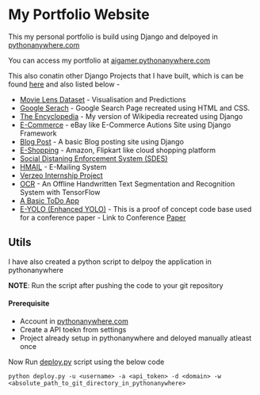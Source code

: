 # My Portfolio Website

This my personal portfolio is build using Django and delpoyed in [pythonanywhere.com](https://www.pythonanywhere.com/)

You can access my portfolio at [aigamer.pythonanywhere.com](https://aigamer.pythonanywhere.com/)

This also conatin other Django Projects that I have built, which is can be found [here](https://aigamer.pythonanywhere.com/#projects) and also listed below - 

- [Movie Lens Dataset](https://aigamer28100.github.io/Movie-Lens-Dataset-Visualization-and-Prediction/)  - Visualisation and Predictions
- [Google Serach](https://aigamer28100.github.io/Google-Search/) - Google Search Page recreated using HTML and CSS.
- [The Encyclopedia](https://aigamer.pythonanywhere.com/encyclopedia/) - My version of Wikipedia recreated using Django
- [E-Commerce](https://aigamer.pythonanywhere.com/auctions/) - eBay like E-Commerce Autions Site using Django Framework
- [Blog Post](https://aigamer.pythonanywhere.com/blog/) - A basic Blog posting site using Django
- [E-Shopping](https://aigamer.pythonanywhere.com/ecart/) - Amazon, Flipkart like cloud shopping platform
- [Social Distaning Enforcement System (SDES)](https://github.com/AIGamer28100/Social-Distance-Detection-using-OpenCV)
- [HMAIL](https://aigamer.pythonanywhere.com/hmail/) - E-Mailing System
- [Verzeo Internship Project](https://github.com/AIGamer28100/Verzeo-Internship)
- [OCR](https://github.com/AIGamer28100/Design-Project-II) - An Offline Handwritten Text Segmentation and Recognition System with TensorFlow
- [A Basic ToDo App](https://aigamer.pythonanywhere.com/todo/)
- [E-YOLO (Enhanced YOLO)](https://github.com/HariHaran-S-HITS/E-YOLO) - This is a proof of concept code base used for a conference paper - Link to Conference [Paper](https://ieeexplore.ieee.org/document/9885410)



## Utils

I have also created a python script to delpoy the application in pythonanywhere

**NOTE**: Run the script after pushing the code to your git repository 

#### Prerequisite

- Account in [pythonanywhere.com](https://www.pythonanywhere.com)
- Create a API toekn from settings
- Project already setup in pythonanywhere and deloyed manually atleast once

Now Run [deploy.py](deploy.py) script using the below code
```
python deploy.py -u <username> -a <api_token> -d <domain> -w <absolute_path_to_git_directory_in_pythonanywhere>
```
